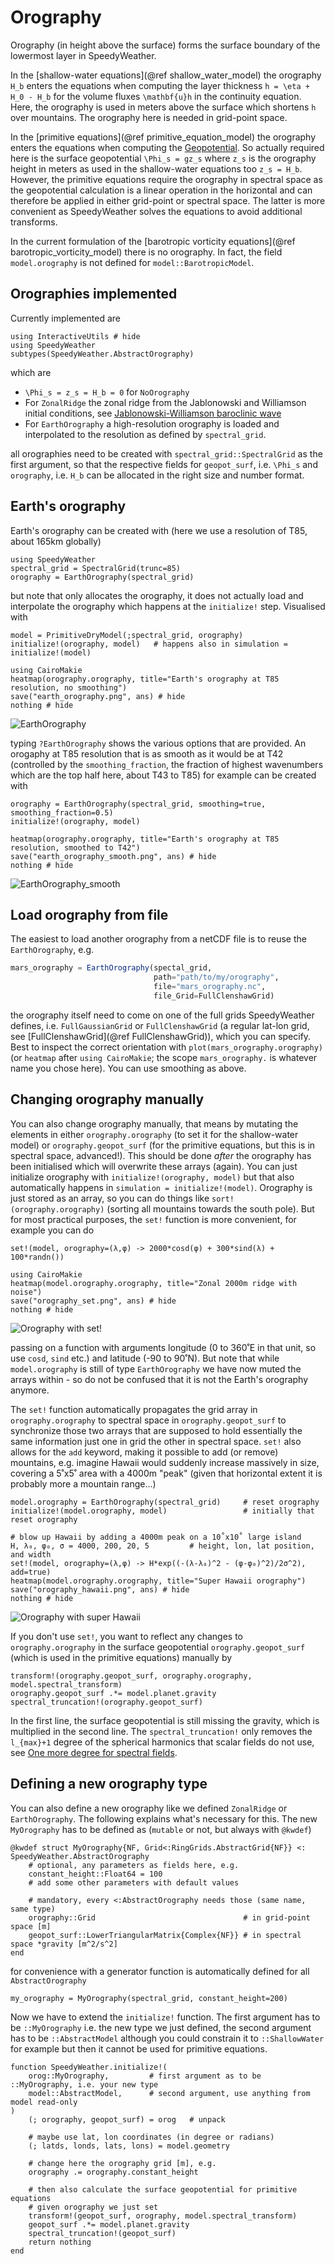 # Orography

Orography (in height above the surface) forms the surface boundary of the
lowermost layer in SpeedyWeather. 

In the [shallow-water equations](@ref shallow_water_model) the orography
``H_b`` enters the equations when computing the layer thickness ``h = \eta + H_0 - H_b``
for the volume fluxes ``\mathbf{u}h`` in the continuity equation.
Here, the orography is used in meters above the surface which shortens
``h`` over mountains. The orography here is needed in grid-point space.

In the [primitive equations](@ref primitive_equation_model) the orography enters
the equations when computing the [Geopotential](@ref). So actually required here
is the surface geopotential ``\Phi_s = gz_s`` where ``z_s``
is the orography height in meters as used in the shallow-water equations too
``z_s = H_b``.
However, the primitive equations require the orography in spectral
space as the geopotential calculation is a linear operation in the
horizontal and can therefore be applied in either grid-point or spectral space.
The latter is more convenient as SpeedyWeather solves the equations
to avoid additional transforms.

In the current formulation of the
[barotropic vorticity equations](@ref barotropic_vorticity_model) there is no
orography. In fact, the field `model.orography` is not defined for
`model::BarotropicModel`.

## Orographies implemented

Currently implemented are
```@example orography
using InteractiveUtils # hide
using SpeedyWeather
subtypes(SpeedyWeather.AbstractOrography)
```
which are 

- ``\Phi_s = z_s = H_b = 0`` for `NoOrography`
- For `ZonalRidge` the zonal ridge from the Jablonowski and Williamson initial conditions, see [Jablonowski-Williamson baroclinic wave](@ref)
- For `EarthOrography` a high-resolution orography is loaded and interpolated to the resolution as defined by `spectral_grid`.

all orographies need to be created with `spectral_grid::SpectralGrid` as the first argument,
so that the respective fields for `geopot_surf`, i.e. ``\Phi_s`` and `orography`, i.e. ``H_b``
can be allocated in the right size and number format.

## Earth's orography

Earth's orography can be created with (here we use a resolution of T85, about 165km globally)

```@example orography
using SpeedyWeather
spectral_grid = SpectralGrid(trunc=85)
orography = EarthOrography(spectral_grid)
```

but note that only allocates the orography, it does not actually load
and interpolate the orography which happens at the `initialize!`
step. Visualised with

```@example orography
model = PrimitiveDryModel(;spectral_grid, orography)
initialize!(orography, model)   # happens also in simulation = initialize!(model)

using CairoMakie
heatmap(orography.orography, title="Earth's orography at T85 resolution, no smoothing")
save("earth_orography.png", ans) # hide
nothing # hide
```
![EarthOrography](earth_orography.png)

typing `?EarthOrography` shows the various options that are provided.
An orogaphy at T85 resolution that is as smooth as it would be at T42
(controlled by the `smoothing_fraction`, the fraction of highest wavenumbers
which are the top half here, about T43 to T85) for example can be created with

```@example orography
orography = EarthOrography(spectral_grid, smoothing=true, smoothing_fraction=0.5)
initialize!(orography, model)

heatmap(orography.orography, title="Earth's orography at T85 resolution, smoothed to T42")
save("earth_orography_smooth.png", ans) # hide
nothing # hide
```
![EarthOrography_smooth](earth_orography_smooth.png)

## Load orography from file

The easiest to load another orography from a netCDF file is to reuse the
`EarthOrography`, e.g.

```julia
mars_orography = EarthOrography(spectal_grid, 
                                path="path/to/my/orography",
                                file="mars_orography.nc",
                                file_Grid=FullClenshawGrid)
```
the orography itself need to come on one of the full grids
SpeedyWeather defines, i.e. `FullGaussianGrid` or `FullClenshawGrid`
(a regular lat-lon grid, see [FullClenshawGrid](@ref FullClenshawGrid)),
which you can specify. Best to inspect the correct orientation with
`plot(mars_orography.orography)` (or `heatmap` after `using CairoMakie`;
the scope `mars_orography.` is whatever name you chose here).
You can use smoothing as above.

## Changing orography manually

You can also change orography manually, that means by mutating the elements
in either `orography.orography` (to set it for the shallow-water model)
or `orography.geopot_surf` (for the primitive equations, but this is in
spectral space, advanced!). This should be done _after_ the orography has been
initialised which will overwrite these arrays (again).
You can just initialize orography with `initialize!(orography, model)`
but that also automatically happens in `simulation = initialize!(model)`.
Orography is just stored as an array, so you can do things like
`sort!(orography.orography)` (sorting all mountains towards the south pole).
But for most practical purposes, the `set!` function
is more convenient, for example you can do

```@example orography
set!(model, orography=(λ,φ) -> 2000*cosd(φ) + 300*sind(λ) + 100*randn())

using CairoMakie
heatmap(model.orography.orography, title="Zonal 2000m ridge with noise")
save("orography_set.png", ans) # hide
nothing # hide
```
![Orography with set!](orography_set.png)

passing on a function with arguments longitude (0 to 360˚E in that unit,
so use `cosd`, `sind` etc.) and latitude (-90 to 90˚N).
But note that while `model.orography` is still of type `EarthOrography`
we have now muted the arrays within - so do not be confused that it is
not the Earth's orography anymore.

The `set!` function automatically propagates the grid array in
`orography.orography` to spectral space in `orography.geopot_surf`
to synchronize those two arrays that are supposed to hold essentially
the same information just one in grid the other in spectral space.
`set!` also allows for the `add` keyword, making it possible to
add (or remove) mountains, e.g. imagine Hawaii would suddenly increase
massively in size, covering a 5˚x5˚ area with a 4000m "peak"
(given that horizontal extent it is probably more a mountain range...)

```@example orography
model.orography = EarthOrography(spectral_grid)     # reset orography
initialize!(model.orography, model)                 # initially that reset orography

# blow up Hawaii by adding a 4000m peak on a 10˚x10˚ large island
H, λ₀, φ₀, σ = 4000, 200, 20, 5         # height, lon, lat position, and width
set!(model, orography=(λ,φ) -> H*exp((-(λ-λ₀)^2 - (φ-φ₀)^2)/2σ^2), add=true)
heatmap(model.orography.orography, title="Super Hawaii orography")
save("orography_hawaii.png", ans) # hide
nothing # hide
```
![Orography with super Hawaii](orography_hawaii.png)

If you don't use `set!`, you want to reflect any changes to `orography.orography`
in the surface geopotential `orography.geopot_surf`
(which is used in the primitive equations) manually by

```@example orography
transform!(orography.geopot_surf, orography.orography, model.spectral_transform)
orography.geopot_surf .*= model.planet.gravity
spectral_truncation!(orography.geopot_surf)
```

In the first line, the surface geopotential is still missing the gravity,
which is multiplied in the second line. The `spectral_truncation!`
only removes the ``l_{max}+1`` degree of the spherical harmonics that
scalar fields do not use, see [One more degree for spectral fields](@ref).

## Defining a new orography type

You can also define a new orography like we defined `ZonalRidge` or `EarthOrography`.
The following explains what's necessary for this. The new `MyOrography` has to be defined as
(`mutable` or not, but always with `@kwdef`)

```@example orography
@kwdef struct MyOrography{NF, Grid<:RingGrids.AbstractGrid{NF}} <: SpeedyWeather.AbstractOrography
    # optional, any parameters as fields here, e.g.
    constant_height::Float64 = 100
    # add some other parameters with default values

    # mandatory, every <:AbstractOrography needs those (same name, same type)
    orography::Grid                                 # in grid-point space [m]
    geopot_surf::LowerTriangularMatrix{Complex{NF}} # in spectral space *gravity [m^2/s^2]
end
```

for convenience with a generator function is automatically defined for all `AbstractOrography`

```@example orography
my_orography = MyOrography(spectral_grid, constant_height=200)
```

Now we have to extend the `initialize!` function. The first argument has to be
`::MyOrography` i.e. the new type we just defined, the second argument has to be
`::AbstractModel` although you could constrain it to `::ShallowWater` for example
but then it cannot be used for primitive equations.

```@example orography
function SpeedyWeather.initialize!(
    orog::MyOrography,         # first argument as to be ::MyOrography, i.e. your new type
    model::AbstractModel,      # second argument, use anything from model read-only
)
    (; orography, geopot_surf) = orog   # unpack

    # maybe use lat, lon coordinates (in degree or radians)
    (; latds, londs, lats, lons) = model.geometry

    # change here the orography grid [m], e.g.
    orography .= orography.constant_height

    # then also calculate the surface geopotential for primitive equations
    # given orography we just set
    transform!(geopot_surf, orography, model.spectral_transform)
    geopot_surf .*= model.planet.gravity
    spectral_truncation!(geopot_surf)
    return nothing
end
```

